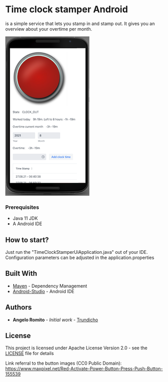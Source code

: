 # Time clock stamper Android
is a simple service that lets you stamp in and stamp out. It gives you an overview 
about your overtime per month.

![Screenshot](time-clock-stamper-ui.png)

### Prerequisites
- Java 11 JDK
- A Android IDE

## How to start?
Just run the "TimeClockStamperUiApplication.java" out of your IDE.
Configuration parameters can be adjusted in the application.properties

## Built With
* [Maven](https://maven.apache.org/) - Dependency Management
* [Android-Studio](https://developer.android.com/studio/) - Android IDE

## Authors
* **Angelo Romito** - *Initial work* - [Trundicho](https://github.com/Trundicho)

## License
This project is licensed under Apache License Version 2.0 - see the [LICENSE](LICENSE) file for details

Link referral to the button images (CC0 Public Domain): https://www.maxpixel.net/Red-Activate-Power-Button-Press-Push-Button-155539